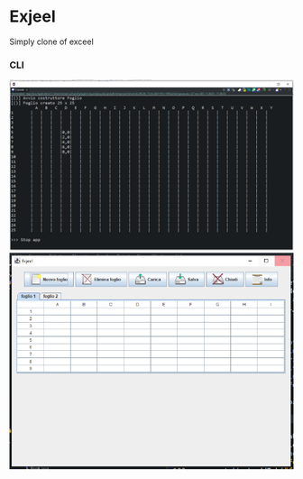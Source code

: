 # Exjeel
 Simply clone of exceel


### CLI
<img src="./doc/img/Immagine 2021-11-27 113911.png"></img>
<img src="./doc/img/cattura2.png"></img>